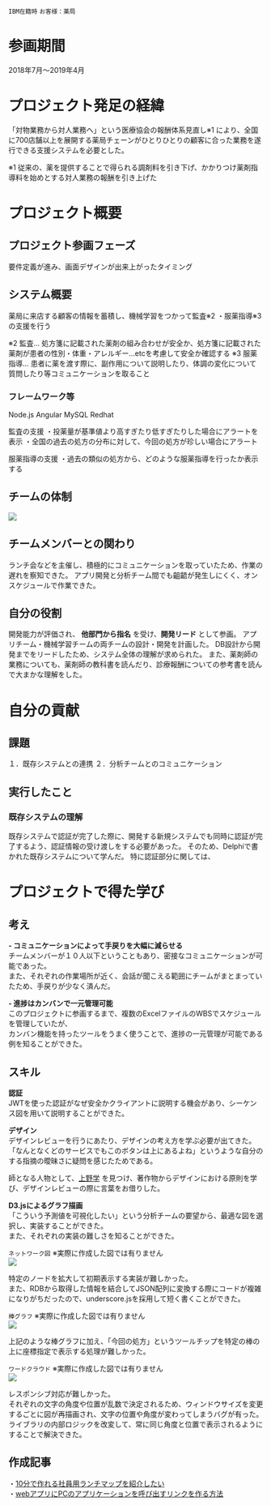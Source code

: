 `IBM在籍時` `お客様：薬局` 

# 参画期間
2018年7月〜2019年4月

# プロジェクト発足の経緯
「対物業務から対人業務へ」という医療協会の報酬体系見直し※1 により、全国に700店舗以上を展開する薬局チェーンがひとりひとりの顧客に合った業務を遂行できる支援システムを必要とした。

※1 従来の、薬を提供することで得られる調剤料を引き下げ、かかりつけ薬剤指導料を始めとする対人業務の報酬を引き上げた

# プロジェクト概要

## プロジェクト参画フェーズ
要件定義が進み、画面デザインが出来上がったタイミング

## システム概要
薬局に来店する顧客の情報を蓄積し、機械学習をつかって監査※2 ・服薬指導※3 の支援を行う

※2 監査... 処方箋に記載された薬剤の組み合わせが安全か、処方箋に記載された薬剤が患者の性別・体重・アレルギー...etcを考慮して安全か確認する
※3 服薬指導... 患者に薬を渡す際に、副作用について説明したり、体調の変化について質問したり等コミュニケーションを取ること

### フレームワーク等
Node.js
Angular
MySQL
Redhat

監査の支援
・投薬量が基準値より高すぎたり低すぎたりした場合にアラートを表示
・全国の過去の処方の分布に対して、今回の処方が珍しい場合にアラート

服薬指導の支援
・過去の類似の処方から、どのような服薬指導を行ったか表示する

## チームの体制
![](https://user-images.githubusercontent.com/23183700/68636036-a8b80e80-053d-11ea-8ba7-fd6b63049f9c.png)


## チームメンバーとの関わり
ランチ会などを主催し、積極的にコミュニケーションを取っていたため、作業の遅れを察知できた。
アプリ開発と分析チーム間でも齟齬が発生しにくく、オンスケジュールで作業できた。


## 自分の役割
開発能力が評価され、 **他部門から指名** を受け、**開発リード** として参画。
アプリチーム・機械学習チームの両チームの設計・開発を計画した。
DB設計から開発までをリードしたため、システム全体の理解が求められた。
また、薬剤師の業務についても、薬剤師の教科書を読んだり、診療報酬についての参考書を読んで大まかな理解をした。
 
# 自分の貢献

## 課題
１．既存システムとの連携
２．分析チームとのコミュニケーション

## 実行したこと

### 既存システムの理解
既存システムで認証が完了した際に、開発する新規システムでも同時に認証が完了するよう、認証情報の受け渡しをする必要があった。
そのため、Delphiで書かれた既存システムについて学んだ。
特に認証部分に関しては、


# プロジェクトで得た学び
## 考え

**- コミュニケーションによって手戻りを大幅に減らせる**   
チームメンバーが１０人以下ということもあり、密接なコミュニケーションが可能であった。  
また、それぞれの作業場所が近く、会話が聞こえる範囲にチームがまとまっていたため、手戻りが少なく済んだ。  

**- 進捗はカンバンで一元管理可能**  
このプロジェクトに参画するまで、複数のExcelファイルのWBSでスケジュールを管理していたが、  
カンバン機能を持ったツールをうまく使うことで、進捗の一元管理が可能である例を知ることができた。  

## スキル
**認証**   
JWTを使った認証がなぜ安全かクライアントに説明する機会があり、シーケンス図を用いて説明することができた。  

**デザイン**   
デザインレビューを行うにあたり、デザインの考え方を学ぶ必要が出てきた。  
「なんとなくどのサービスでもこのボタンは上にあるよね」というような自分のする指摘の曖昧さに疑問を感じたためである。  

師となる人物として、[上野学](https://twitter.com/manabuueno) を見つけ、著作物からデザインにおける原則を学び、デザインレビューの際に言葉をお借りした。

**D3.jsによるグラフ描画**   
「こういう予測値を可視化したい」という分析チームの要望から、最適な図を選択し、実装することができた。  
また、それぞれの実装の難しさを知ることができた。 

`ネットワーク図` ※実際に作成した図では有りません  
![](https://qph.fs.quoracdn.net/main-qimg-eeaf7985a12675b312d41844ba58e50d.webp)

特定のノードを拡大して初期表示する実装が難しかった。  
また、RDBから取得した情報を結合してJSON配列に変換する際にコードが複雑になりがちだったので、underscore.jsを採用して短く書くことができた。  


`棒グラフ` ※実際に作成した図では有りません  
![](http://www.fumiononaka.com/TechNotes/Images/FN1702011_002.png)

上記のような棒グラフに加え、「今回の処方」というツールチップを特定の棒の上に座標指定で表示する処理が難しかった。

`ワードクラウド` ※実際に作成した図では有りません  
![](https://dnaimg.com/2012/02/15/interactive-and-animated-word-cloud/05.jpg)

レスポンシブ対応が難しかった。  
それぞれの文字の角度や位置が乱数で決定されるため、ウィンドウサイズを変更するごとに図が再描画され、文字の位置や角度が変わってしまうバグが有った。  
ライブラリの内部ロジックを改変して、常に同じ角度と位置で表示されるようにすることで解決できた。  


## 作成記事
・[10分で作れる社員用ランチマップを紹介したい](https://qiita.com/kyogom/items/720a8c5023900b8e9b1f)  
・[webアプリにPCのアプリケーションを呼び出すリンクを作る方法](https://kyogom.com/tech/web-native-app-sync/)  
